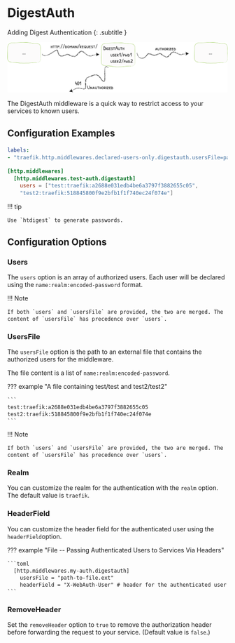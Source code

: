 # DigestAuth

Adding Digest Authentication
{: .subtitle } 

![BasicAuth](../assets/img/middleware/digestauth.png)

The DigestAuth middleware is a quick way to restrict access to your services to known users.

## Configuration Examples

```yaml tab="Docker"
labels:
- "traefik.http.middlewares.declared-users-only.digestauth.usersFile=path-to-file.ext"
```

```toml tab="File"
[http.middlewares]
  [http.middlewares.test-auth.digestauth]
    users = ["test:traefik:a2688e031edb4be6a3797f3882655c05",
    "test2:traefik:518845800f9e2bfb1f1f740ec24f074e"]
```

!!! tip 
   
    Use `htdigest` to generate passwords.

## Configuration Options

### Users

The `users` option is an array of authorized users. Each user will be declared using the `name:realm:encoded-password` format.

!!! Note
    
    If both `users` and `usersFile` are provided, the two are merged. The content of `usersFile` has precedence over `users`.

### UsersFile

The `usersFile` option is the path to an external file that contains the authorized users for the middleware.

The file content is a list of `name:realm:encoded-password`.

??? example "A file containing test/test and test2/test2"

    ```
    test:traefik:a2688e031edb4be6a3797f3882655c05
    test2:traefik:518845800f9e2bfb1f1f740ec24f074e
    ```

!!! Note
    
    If both `users` and `usersFile` are provided, the two are merged. The content of `usersFile` has precedence over `users`.

### Realm

You can customize the realm for the authentication with the `realm` option. The default value is `traefik`. 

### HeaderField

You can customize the header field for the authenticated user using the `headerField`option.

??? example "File -- Passing Authenticated Users to Services Via Headers"

    ```toml
      [http.middlewares.my-auth.digestauth]
        usersFile = "path-to-file.ext"
        headerField = "X-WebAuth-User" # header for the authenticated user
    ```

### RemoveHeader

Set the `removeHeader` option to `true` to remove the authorization header before forwarding the request to your service. (Default value is `false`.)
